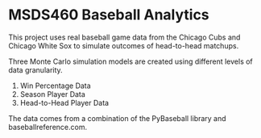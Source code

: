# MSDS460 Baseball Analytics

This project uses real baseball game data from the Chicago Cubs and Chicago White Sox to simulate outcomes of head-to-head matchups.

Three Monte Carlo simulation models are created using different levels of data granularity.
1. Win Percentage Data
2. Season Player Data
3. Head-to-Head Player Data

The data comes from a combination of the PyBaseball library and baseballreference.com.
